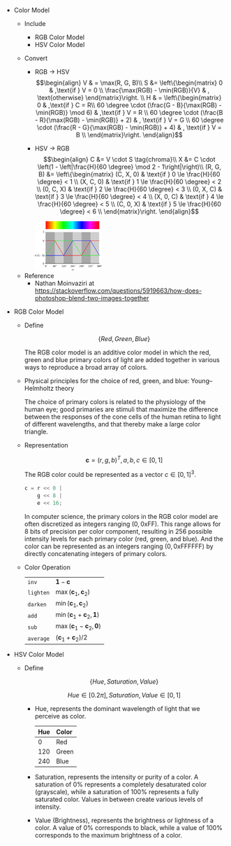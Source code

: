 * Color Model

  * Include
    * RGB Color Model
    * HSV Color Model

  * Convert
    - RGB $\to$ HSV 
      $$\begin{align}
        V & = \max(R, G, B)\\
        S &= \left\{\begin{matrix}
          0 & ,\text{if }  V = 0 \\
          \frac{\max(RGB) - \min(RGB)}{V}  & , \text{otherwise}
        \end{matrix}\right.  \\
        H & = \left\{\begin{matrix}
          0 & ,\text{if }  C = R\\ 
          60 \degree \cdot (\frac{G - B}{\max(RGB) - \min(RGB)}  \mod 6) & ,\text{if } V = R \\ 
          60 \degree \cdot (\frac{B - R}{\max(RGB) - \min(RGB)} + 2) & , \text{if } V = G \\  
          60 \degree \cdot (\frac{R - G}{\max(RGB) - \min(RGB)} + 4) & , \text{if } V = B \\  
        \end{matrix}\right.
      \end{align}$$
      
    - HSV $\to$ RGB
      $$\begin{align}
        C &= V \cdot S  \tag{chroma}\\
        X &= C \cdot \left(1 - \left|\frac{H}{60 \degree} \mod 2 - 1\right|\right)\\
        (R, G, B) &= \left\{\begin{matrix}
          (C, X, 0) & \text{if } 0 \le \frac{H}{60 \degree} < 1  \\
          (X, C, 0) & \text{if } 1 \le \frac{H}{60 \degree} < 2  \\
          (0, C, X) & \text{if } 2 \le \frac{H}{60 \degree} < 3  \\
          (0, X, C) & \text{if } 3 \le \frac{H}{60 \degree} < 4  \\
          (X, 0, C) & \text{if } 4 \le \frac{H}{60 \degree} < 5  \\
          (C, 0, X) & \text{if } 5 \le \frac{H}{60 \degree} < 6  \\
        \end{matrix}\right.
      \end{align}$$
      
      <img src=".\assets\2560px-HSV-RGB-comparison.svg.png" alt="img" style="zoom:15%;" />

  - Reference
    - Nathan Moinvaziri at https://stackoverflow.com/questions/5919663/how-does-photoshop-blend-two-images-together

* RGB Color Model

  - Define

    $$\{Red, Green, Blue\}$$

    The RGB color model is an additive color model in which the red, green and blue primary colors of light are added together in various ways to reproduce a broad array of colors.

  - Physical principles for the choice of red, green, and blue: Young–Helmholtz theory

    The choice of primary colors is related to the physiology of the human eye; good primaries are stimuli that maximize the difference between the responses of the cone cells of the human retina to light of different wavelengths, and that thereby make a large color triangle.

  - Representation

    $$\boldsymbol c = (r, g, b)^T , a, b,c \in [0, 1]$$

    The RGB color could be represented as a vector $c \in [0, 1]^3$. 

    ```c
    c = r << 0 |
        g << 8 | 
        e << 16;
    ```

    In computer science, the primary colors in the RGB color model are often discretized as integers ranging $(0, \text{0xFF})$. This range allows for 8 bits of precision per color component, resulting in $256$ possible intensity levels for each primary color (red, green, and blue). And the color can be represented as an integers ranging $(0, \text{0xFFFFFF})$ by directly concatenating integers of primary colors.

  - Color Operation

    | | |
    | ------- | ------------------------------------------------------ |
    | `inv` | $\boldsymbol 1 - \boldsymbol c$ |
    | `lighten` | $\max(\boldsymbol c_1, \boldsymbol c_2)$               |
    | `darken` | $\min(\boldsymbol c_1, \boldsymbol c_2)$               |
    | `add`  | $\min(\boldsymbol c_1 + \boldsymbol c_2, \boldsymbol 1)$ |
    | `sub` | $\max(\boldsymbol c_1 - \boldsymbol c_2, \boldsymbol 0)$ |
    | `average` | $(\boldsymbol c_1 + \boldsymbol c_2) / 2$ |


* HSV Color Model

  - Define

    $$\{Hue, Saturation, Value\}$$

    $$Hue \in [0. 2\pi], Saturation, Value \in [0,1]$$

    - Hue, represents the dominant wavelength of light that we perceive as color. 

      | Hue  | Color |
      | ---- | ----- |
      | 0    | Red   |
      | 120  | Green |
      | 240  | Blue  |
  
    - Saturation,  represents the intensity or purity of a color. A saturation of 0% represents a completely desaturated color (grayscale), while a saturation of 100% represents a fully saturated color. Values in between create various levels of intensity.
  
    - Value (Brightness), represents the brightness or lightness of a color. A value of 0% corresponds to black, while a value of 100% corresponds to the maximum brightness of a color.

      
